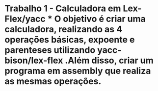 <h1> Trabalho 1 - Calculadora em Lex-Flex/yacc
* O objetivo é criar uma calculadora, realizando as 4 operações básicas, expoente e parenteses utilizando yacc-bison/lex-flex .Além disso, criar um programa em assembly que realiza as mesmas operações.
